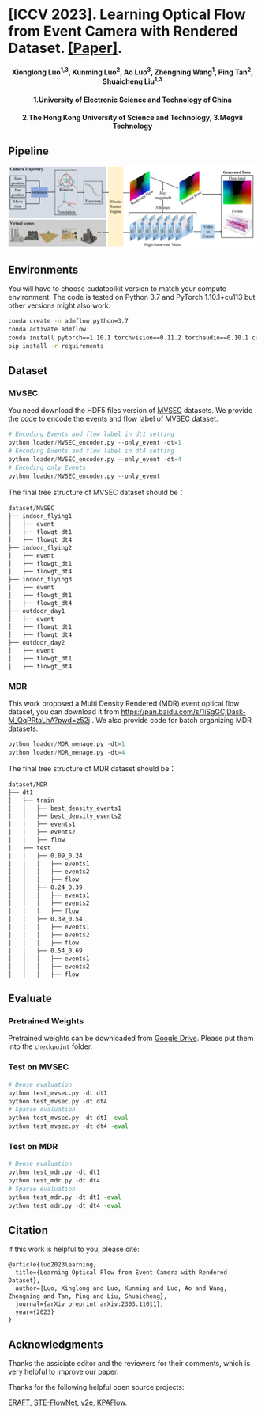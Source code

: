 # [ICCV 2023]. Learning Optical Flow from Event Camera with Rendered Dataset. [[Paper]](https://arxiv.org/abs/2303.11011).
<h4 align="center">Xionglong Luo<sup>1,3</sup>, Kunming Luo<sup>2</sup>, Ao Luo<sup>3</sup>, Zhengning Wang<sup>1</sup>, Ping Tan<sup>2</sup>, Shuaicheng Liu<sup>1,3</sup></center>
<h4 align="center">1.University of Electronic Science and Technology of China
<h4 align="center">2.The Hong Kong University of Science and Technology, 3.Megvii Technology </center></center>

## Pipeline
<img src="assets/Datapipeline.png" width="1000">

## Environments
You will have to choose cudatoolkit version to match your compute environment. The code is tested on Python 3.7 and PyTorch 1.10.1+cu113 but other versions might also work. 
```bash
conda create -n admflow python=3.7
conda activate admflow
conda install pytorch==1.10.1 torchvision==0.11.2 torchaudio==0.10.1 cudatoolkit=11.3 -c pytorch -c conda-forge
pip install -r requirements
```
## Dataset
### MVSEC
You need download the HDF5 files version of [MVSEC](https://daniilidis-group.github.io/mvsec/download/) datasets. We provide the code to encode the events and flow label of MVSEC dataset.
```python
# Encoding Events and flow label in dt1 setting
python loader/MVSEC_encoder.py --only_event -dt=1
# Encoding Events and flow label in dt4 setting
python loader/MVSEC_encoder.py --only_event -dt=4
# Encoding only Events
python loader/MVSEC_encoder.py --only_event
```
The final tree structure of MVSEC dataset should be：
```
dataset/MVSEC
├── indoor_flying1
│   ├── event
│   ├── flowgt_dt1
│   ├── flowgt_dt4
├── indoor_flying2
│   ├── event
│   ├── flowgt_dt1
│   ├── flowgt_dt4
├── indoor_flying3
│   ├── event
│   ├── flowgt_dt1
│   ├── flowgt_dt4
├── outdoor_day1
│   ├── event
│   ├── flowgt_dt1
│   ├── flowgt_dt4
├── outdoor_day2
│   ├── event
│   ├── flowgt_dt1
│   ├── flowgt_dt4
```
### MDR
This work proposed a Multi Density Rendered (MDR) event optical flow dataset, you can download it from https://pan.baidu.com/s/1iSgGCjDask-M_QqPRtaLhA?pwd=z52j . We also provide code for batch organizing MDR datasets.
```python
python loader/MDR_menage.py -dt=1
python loader/MDR_menage.py -dt=4
```
The final tree structure of MDR dataset should be：
```
dataset/MDR
├── dt1
│   ├── train
│   │   ├── best_density_events1
│   │   ├── best_density_events2
│   │   ├── events1
│   │   ├── events2
│   │   ├── flow
│   ├── test
│   │   ├── 0.09_0.24
│   │   │   ├── events1
│   │   │   ├── events2
│   │   │   ├── flow
│   │   ├── 0.24_0.39
│   │   │   ├── events1
│   │   │   ├── events2
│   │   │   ├── flow
│   │   ├── 0.39_0.54
│   │   │   ├── events1
│   │   │   ├── events2
│   │   │   ├── flow
│   │   ├── 0.54_0.69
│   │   │   ├── events1
│   │   │   ├── events2
│   │   │   ├── flow
```
## Evaluate
### Pretrained Weights
Pretrained weights can be downloaded from 
[Google Drive](https://drive.google.com/drive/folders/15uwhrmUzg3kK3UB6z0Qnht-sGs7Nq23o?usp=sharing).
Please put them into the `checkpoint` folder.

### Test on MVSEC
```python
# Dense evaluation
python test_mvsec.py -dt dt1
python test_mvsec.py -dt dt4
# Sparse evaluation
python test_mvsec.py -dt dt1 -eval
python test_mvsec.py -dt dt4 -eval
```

### Test on MDR
```python
# Dense evaluation
python test_mdr.py -dt dt1
python test_mdr.py -dt dt4
# Sparse evaluation
python test_mdr.py -dt dt1 -eval
python test_mdr.py -dt dt4 -eval
```
## Citation

If this work is helpful to you, please cite:

```
@article{luo2023learning,
  title={Learning Optical Flow from Event Camera with Rendered Dataset},
  author={Luo, Xinglong and Luo, Kunming and Luo, Ao and Wang, Zhengning and Tan, Ping and Liu, Shuaicheng},
  journal={arXiv preprint arXiv:2303.11011},
  year={2023}
}
```
## Acknowledgments

Thanks the assiciate editor and the reviewers for their comments, which is very helpful to improve our paper. 

Thanks for the following helpful open source projects:

[ERAFT](https://github.com/uzh-rpg/E-RAFT), 
[STE-FlowNet](https://github.com/ruizhao26/STE-FlowNet/),
[v2e](https://github.com/SensorsINI/v2e),
[KPAFlow](https://github.com/megvii-research/KPAFlow).


